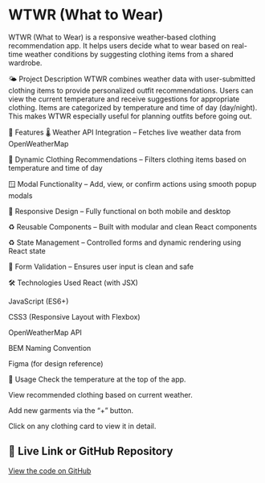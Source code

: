 # WTWR (What to Wear)

WTWR (What to Wear) is a responsive weather-based clothing recommendation app. It helps users decide what to wear based on real-time weather conditions by suggesting clothing items from a shared wardrobe.

🌤️ Project Description
WTWR combines weather data with user-submitted clothing items to provide personalized outfit recommendations. Users can view the current temperature and receive suggestions for appropriate clothing. Items are categorized by temperature and time of day (day/night). This makes WTWR especially useful for planning outfits before going out.

🚀 Features
🌡️ Weather API Integration – Fetches live weather data from OpenWeatherMap

🧥 Dynamic Clothing Recommendations – Filters clothing items based on temperature and time of day

🪟 Modal Functionality – Add, view, or confirm actions using smooth popup modals

📱 Responsive Design – Fully functional on both mobile and desktop

♻️ Reusable Components – Built with modular and clean React components

♻️ State Management – Controlled forms and dynamic rendering using React state

🧼 Form Validation – Ensures user input is clean and safe

🛠️ Technologies Used
React (with JSX)

JavaScript (ES6+)

CSS3 (Responsive Layout with Flexbox)

OpenWeatherMap API

BEM Naming Convention

Figma (for design reference)

🧭 Usage
Check the temperature at the top of the app.

View recommended clothing based on current weather.

Add new garments via the “+” button.

Click on any clothing card to view it in detail.

## 🔗 Live Link or GitHub Repository

[View the code on GitHub](https://github.com/your-username/wtwr)
